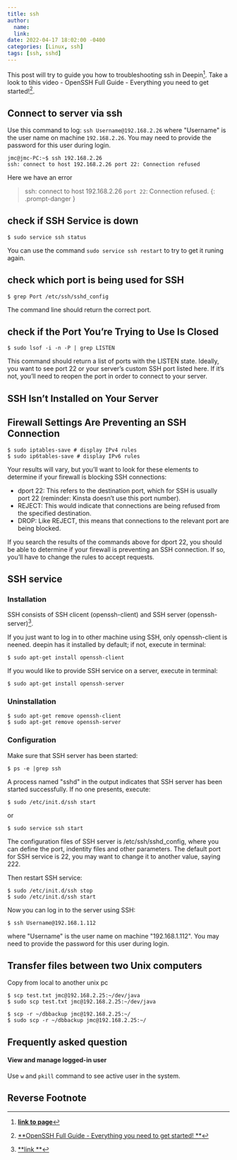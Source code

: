```yaml
---
title: ssh
author:
  name: 
  link: 
date: 2022-04-17 18:02:00 -0400
categories: [Linux, ssh]
tags: [ssh, sshd]
---
```


This post will try to guide you how to troubleshooting ssh in Deepin[^ref1].
Take a look to tihis video - OpenSSH Full Guide - Everything you need to get started![^ref3].

## Connect to server via ssh
   Use this command to log: `ssh Username@192.168.2.26`
   where "Username" is the user name on machine `192.168.2.26`. You may need to provide the password for this user during login.

````console
jmc@jmc-PC:~$ ssh 192.168.2.26
ssh: connect to host 192.168.2.26 port 22: Connection refused
````
Here we have an error
> ssh: connect to host 192.168.2.26 `port 22`: Connection refused.
{: .prompt-danger }


## check if SSH Service is down
````console
$ sudo service ssh status
````
You can use the command `sudo service ssh restart` to try to get it runing again.
## check which port is being used for SSH
````console
$ grep Port /etc/ssh/sshd_config
````
The command line should return the correct port.

## check if the Port You’re Trying to Use Is Closed
````console
$ sudo lsof -i -n -P | grep LISTEN
````
This command should return a list of ports with the LISTEN state. Ideally, you want to see port 22 or your server’s custom SSH port listed here. If it’s not, you’ll need to reopen the port in order to connect to your server.

## SSH Isn’t Installed on Your Server

## Firewall Settings Are Preventing an SSH Connection
````console
$ sudo iptables-save # display IPv4 rules
$ sudo ip6tables-save # display IPv6 rules
````
Your results will vary, but you’ll want to look for these elements to determine if your firewall is blocking SSH connections:

 - dport 22: This refers to the destination port, which for SSH is usually port 22 (reminder: Kinsta doesn’t use this port number).
 - REJECT: This would indicate that connections are being refused from the specified destination.
 - DROP: Like REJECT, this means that connections to the relevant port are being blocked.

If you search the results of the commands above for dport 22, you should be able to determine if your firewall is preventing an SSH connection. If so, you’ll have to change the rules to accept requests.


## SSH service
### Installation
SSH consists of SSH clicent (openssh-client) and SSH server (openssh-server)[^ref2].

If you just want to log in to other machine using SSH, only openssh-client is neened. deepin has it installed by default; if not, execute in terminal:
````console
$ sudo apt-get install openssh-client
````
If you would like to provide SSH service on a server, execute in terminal:
````console
$ sudo apt-get install openssh-server
````
### Uninstallation
````console
$ sudo apt-get remove openssh-client
$ sudo apt-get remove openssh-server
````
### Configuration
Make sure that SSH server has been started:
````console
$ ps -e |grep ssh
````
A process named "sshd" in the output indicates that SSH server has been started successfully. If no one presents, execute:

````console
$ sudo /etc/init.d/ssh start 
````
or
````console
$ sudo service ssh start
````
The configuration files of SSH server is /etc/ssh/sshd_config, where you can define the port, indentity files and other parameters. The default port for SSH service is 22, you may want to change it to another value, saying 222.

Then restart SSH service:
````console
$ sudo /etc/init.d/ssh stop
$ sudo /etc/init.d/ssh start
````
Now you can log in to the server using SSH:
````console
$ ssh Username@192.168.1.112
````
where "Username" is the user name on machine "192.168.1.112". You may need to provide the password for this user during login.

## Transfer files between two Unix computers
Copy from local to another unix pc

````console
$ scp test.txt jmc@192.168.2.25:~/dev/java
$ sudo scp test.txt jmc@192.168.2.25:~/dev/java

$ scp -r ~/dbbackup jmc@192.168.2.25:~/
$ sudo scp -r ~/dbbackup jmc@192.168.2.25:~/
````

## Frequently asked question
#### View and manage logged-in user
Use `w` and `pkill` command to see active user in the system.



## Reverse Footnote

[^ref1]: [**link to page**](https://kinsta.com/knowledgebase/ssh-connection-refused/)
[^ref2]: [**link **](https://wiki.deepin.org/index.php?title=SSH_service&language=en)
[^ref3]: [**OpenSSH Full Guide - Everything you need to get started! **](https://www.youtube.com/watch?v=YS5Zh7KExvE)


